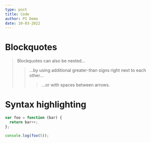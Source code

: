```yaml
---
type: post
title: Code
author: PS Demo
date: 10-03-2022
---
```


# Blockquotes

> Blockquotes can also be nested...
>> ...by using additional greater-than signs right next to each other...
> > > ...or with spaces between arrows.

# Syntax highlighting

```js
var foo = function (bar) {
  return bar++;
};

console.log(foo(5));
```
